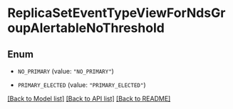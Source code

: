 # ReplicaSetEventTypeViewForNdsGroupAlertableNoThreshold

## Enum


* `NO_PRIMARY` (value: `"NO_PRIMARY"`)

* `PRIMARY_ELECTED` (value: `"PRIMARY_ELECTED"`)


[[Back to Model list]](../README.md#documentation-for-models) [[Back to API list]](../README.md#documentation-for-api-endpoints) [[Back to README]](../README.md)


